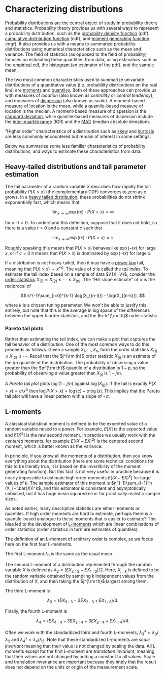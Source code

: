 # Characterizing distributions

Probability distributions are the central object of study in probability theory
and statistics.  Probability theory provides us with several ways to
represent a probability distribution, such as the [probability density
function](https://en.wikipedia.org/wiki/Probability_density_function)
(pdf), [cumulative distribution
function](https://en.wikipedia.org/wiki/Cumulative_distribution_function)
(cdf), and [moment generating
function](https://en.wikipedia.org/wiki/Moment-generating_function)
(mgf).  It also provides us with a means to summarize probability
distributions using numerical characteristics such as the mean and variance.
The field of statistics (as opposed to the field of probability)
focuses on estimating these quantities from data, using estimators such as the
[empirical
cdf](https://en.wikipedia.org/wiki/Empirical_distribution_function),
the [histogram](https://en.wikipedia.org/wiki/Histogram) (an estimator
of the pdf), and the sample mean.

The two most common characteristics used to summarize univariate
distributions of a quantitative value (i.e. probability distributions
on the real line) are
[moments](https://en.wikipedia.org/wiki/Moment_(mathematics)) and
[quantiles](https://en.wikipedia.org/wiki/Quantile).  Both of these
approaches can provide us with measures of *location* (also known as
*centrality* or *central tendency*), and
measures of
[dispersion](https://en.wikipedia.org/wiki/Statistical_dispersion)
(also known as *scale*).  A moment-based measure of location is
the mean, while a quantile-based measure of location is the median.
A moment-based measure of dispersion is the [standard
deviation](https://en.wikipedia.org/wiki/Standard_deviation),
while quantile-based measures of dispersion include the [inter-quartile
range](https://en.wikipedia.org/wiki/Interquartile_range) (IQR) and the
[MAD](https://en.wikipedia.org/wiki/Median_absolute_deviation) (median
absolute deviation).

"Higher order" characteristics of a distribution such as [skew](https://en.wikipedia.org/wiki/Skewness)
and [kurtosis](https://en.wikipedia.org/wiki/Kurtosis) are less commonly
encountered but remain of interest in some settings.

Below we summarize some less familiar characteristics of probability
distributions, and ways to estimate these characteristics from data.

## Heavy-tailed distributions and tail parameter estimation

The tail parameter of a random variable $X$ describes how rapidly the
tail probability $P(X>x)$ (the complementary CDF) converges to zero as
$x$ grows.  In a [heavy tailed distribution](https://en.wikipedia.org/wiki/Heavy-tailed_distribution),
these probabilities do not shrink exponentially fast, which means that

$$
\lim_{x\rightarrow \infty} \exp(tx) \cdot P(X>x) = \infty
$$

for all $t > 0$.  To understand this definition, suppose that it does
not hold, so there is a value $t>0$ and a constant $c$ such that

$$
\lim_{x\rightarrow \infty} \exp(tx) \cdot P(X>x) = c
$$

Roughly speaking this means that $P(X>x)$ behaves like $\exp(-tx)$ for
large $x$, or if $c = 0$ it means that $P(X>x)$ is dominated by
$\exp(-tx)$ for large $x$.

If a distribution is not heavy-tailed, then it may have a [power
law](https://en.wikipedia.org/wiki/Power_law) tail, meaning that
$P(X>x) \sim x^{-\alpha}$.  The value of $\alpha$ is called the *tail
index*.  To estimate the tail index based on a sample of data
$\\{X_i\\}$, consider the
[order statistics](https://en.wikipedia.org/wiki/Order_statistic)
$X_{(1)}\le X_{(2)} \le \cdots \le X_{(n)}$.  The "Hill slope estimate" of
$\alpha$ is the reciprocal of

$$
k^{-1}\sum_{i=0}^{k-1} \log(X_{(n-i)}) - \log(X_{(n-k)}),
$$

where $k$ is a chosen tuning parameter.  We won't be able to justify
this entirely, but note that this is the average in log space of the
differences between the upper $k$ order statistics, and the
$n-k^{\rm th}$ order statistic.

### Pareto tail plots

Rather than estimating the tail index, we can make a plot that captures
the tail behavior of a distribution.  One of the most common ways
to do this proceeds as follows.  Given a sample $X_1, \ldots, X_n$,
form the order statistics $X_{(1)} \le X_{(2)} \le \cdots$.  Recall
that the $j^{\rm th}$ order statistic $X_{(j)}$ is an estimate of
the $j/n$ quantile of the distribution.  The probability of
observing a value greater than the $p^{\rm th}$ quantile of a
distribution is $1-p$, so the probability of observing a value
greater than $X_{(j)}$ is $1 - j/n$.

A *Pareto tail plot* plots $\log(1 - j/n)$ against $\log(X_{(j)})$.  If
the tail is exactly $P(X>x) = c/x^\alpha$ then $\log P(X>x) = \log(c) - \alpha\log(x)$.
This implies that the Pareto tail plot will have a linear pattern with a
slope of $-\alpha$.

## L-moments

A classical statistical moment is defined to be the expected value of
a random variable raised to a power.  For example, $E[X]$ is the
expected value and $E[X^2]$ is the raw second moment.  In practice we
usually work with the *centered moments*, for example $E[(X-EX)^2]$ is
the centered second moment, which is better known as the variance.

In principle, if you know all the moments of a distribution, then you
know everything about the distribution (there are some technical
conditions for this to be literally true, it is based on the
invertibility of the moment generating function).  But this fact is
not very useful in practice because it is nearly impossible to
estimate high order moments $E[(X-EX)^k]$ for large values of $k$.
The sample estimator of this moment is
$n^{-1}\sum_{i=1}^n (X_i - \bar{X})^k$,
and this estimator is consistent and asymptotically
unbiased, but it has huge mean squared error for practically realistic
sample sizes.

As noted earlier, many descriptive statistics are either moments or
quantiles.  If high order moments are hard to estimate, perhaps there
is a quantile-based analogue to these moments that is easier to
estimate?  This idea led to the development of
[L-moments](https://en.wikipedia.org/wiki/L-moment) which are linear
combinations of order statistics (order statistics in turn are
estimates of quantiles).

The definition of an L-moment of arbitrary order is complex, so we
focus here on the first four L-moments.

The first L-moment $\lambda_1$ is the same as the usual mean.

The second L-moment of a distribution represented through the random
variable $X$ is defined as $\lambda_2 = (EX_{2:2} - EX_{1:2}) / 2$.
Here, $X_{j:k}$ is defined to be the random variable obtained by
sampling $k$ independent values from the distribution of $X$, and then
taking the $j^{\rm th}$ largest among them.

The third L-moment is

$$
\lambda_3 = (EX_{3:3} - 2EX_{2:3} + EX_{1:3}) / 3.
$$

Finally, the fourth L-moment is

$$
\lambda_4 = (EX_{4:4} - 3EX_{3:4} + 3EX_{2:4} + EX_{1:4}) / 4.
$$

Often we work with the standardized third and fourth L-moments,
$\lambda_3^s = \lambda_3/\lambda_2$ and $\lambda_4^s =
\lambda_4/\lambda_2$.  Note that these standardized L-moments are
*scale invariant* meaning that their value is not changed by scaling
the data.  All L-moments except for the first L-moment are
*translation invariant*, meaning that their values are not changed by
adding a constant to all values.  Scale and translation invariance are
important becuase they imply that the result does not depend on the
units or origin of the measurement scale.
